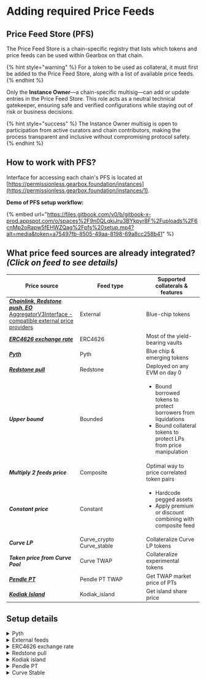 # Adding required Price Feeds

## Price Feed Store (PFS)

The Price Feed Store is a chain-specific registry that lists which tokens and price feeds can be used within Gearbox on that chain.&#x20;

{% hint style="warning" %}
For a token to be used as collateral, it must first be added to the Price Feed Store, along with a list of available price feeds.
{% endhint %}

Only the **Instance Owner**—a chain-specific multisig—can add or update entries in the Price Feed Store. This role acts as a neutral technical gatekeeper, ensuring safe and verified configurations while staying out of risk or business decisions.

{% hint style="success" %}
The Instance Owner multisig is open to participation from active curators and chain contributors, making the process transparent and inclusive without compromising protocol safety.
{% endhint %}

## How to work with PFS?

Interface for accessing each chain's PFS is located at [https://permissionless.gearbox.foundation/instances](https://permissionless.gearbox.foundation/instances/1).

**Demo of PFS setup workflow:**

{% embed url="https://files.gitbook.com/v0/b/gitbook-x-prod.appspot.com/o/spaces%2F9n0QLqkiJru3BYkpyr8F%2Fuploads%2F6cnMp2oRapw5fEHWZQag%2Fpfs%20setup.mp4?alt=media&token=a75497fb-8505-49aa-8198-69a8cc258b41" %}

## What price feed sources are already integrated? _(Click on feed to see details)_

<table><thead><tr><th>Price source</th><th width="159.078125">Feed type</th><th>Supported collaterals &#x26; features</th></tr></thead><tbody><tr><td><a href="https://docs.gearbox.fi/gearbox-permissionless-doc/step-by-step-guides/adding-required-price-feeds#external-feeds"><em><strong>Chainlink, Redstone push, EO</strong></em><br>AggregatorV3Interface - compatible external price providers</a></td><td>External</td><td>Blue-chip tokens</td></tr><tr><td><a href="https://docs.gearbox.fi/gearbox-permissionless-doc/step-by-step-guides/adding-required-price-feeds#erc4626-exchange-rate"><em><strong>ERC4626 exchange rate</strong></em></a></td><td>ERC4626</td><td>Most of the yield-bearing vaults</td></tr><tr><td><a href="https://docs.gearbox.fi/gearbox-permissionless-doc/step-by-step-guides/adding-required-price-feeds#pyth"><em><strong>Pyth</strong></em></a></td><td>Pyth</td><td>Blue chip &#x26; emerging tokens</td></tr><tr><td><a href="https://docs.gearbox.fi/gearbox-permissionless-doc/step-by-step-guides/adding-required-price-feeds#redstone-pull"><em><strong>Redstone pull</strong></em></a></td><td>Redstone</td><td>Deployed on any EVM on day 0</td></tr><tr><td><em><strong>Upper bound</strong></em></td><td>Bounded</td><td><ul><li>Bound borrowed tokens to protect borrowers from liquidations</li><li>Bound collateral tokens to protect LPs from price manipulation</li></ul></td></tr><tr><td><em><strong>Multiply 2 feeds price</strong></em></td><td>Composite</td><td>Optimal way to price correlated token pairs</td></tr><tr><td><em><strong>Constant price</strong></em></td><td>Constant</td><td><ul><li>Hardcode pegged assets</li><li>Apply premium or discount combining with composite feed</li></ul></td></tr><tr><td><em><strong>Curve LP</strong></em> </td><td>Curve_crypto<br>Curve_stable</td><td>Collateralize Curve LP tokens</td></tr><tr><td><em><strong>Token price from Curve Pool</strong></em></td><td>Curve TWAP</td><td>Collateralize experimental tokens</td></tr><tr><td><a href="https://docs.gearbox.fi/gearbox-permissionless-doc/step-by-step-guides/adding-required-price-feeds#pendle-pt"><em><strong>Pendle PT</strong></em></a></td><td>Pendle PT TWAP</td><td>Get TWAP market price of PTs</td></tr><tr><td><a href="https://docs.gearbox.fi/gearbox-permissionless-doc/step-by-step-guides/adding-required-price-feeds#kodiak-island"><em><strong>Kodiak Island</strong></em></a></td><td>Kodiak_island</td><td>Get island share price</td></tr></tbody></table>

## Setup details

<details>

<summary>Pyth</summary>

**Click New Feed and select Pyth type**

<figure><img src="../.gitbook/assets/image (33).png" alt=""><figcaption></figcaption></figure>

_**Pyth dashboard with feeds info:**_ [_**https://insights.pyth.network/price-feeds**_](https://insights.pyth.network/price-feeds)

* Name:&#x20;
  * Specify token Symbol and Price methodology
  * Examples:
    * Name: RLP (Redemption rate)\
      Feed: [https://insights.pyth.network/price-feeds/Crypto.RLP%2FUSD.RR](https://insights.pyth.network/price-feeds/Crypto.RLP%2FUSD.RR)
    * Name: RLP (Market)\
      Feed: [https://insights.pyth.network/price-feeds/Crypto.RLP%2FUSD](https://insights.pyth.network/price-feeds/Crypto.RLP%2FUSD)
* Token:
  * Token address\
    Needed for Gearbox contracts to understand what pull feed needs to be updated
* descriptionTicker
  * The same as name\
    This parameter is to be removed later
*   priceFeedId

    <figure><img src="../.gitbook/assets/Screenshot 2025-08-04 at 13.46.43.png" alt=""><figcaption></figcaption></figure>
* Pyth
  * Address of Pyth singleton contract on the target chain\
    see here: [https://docs.pyth.network/price-feeds/contract-addresses/evm](https://docs.pyth.network/price-feeds/contract-addresses/evm)
* maxConfToPriceRatio (takes value in bps: 300 = 3%)
  * Except for the current price, Pyth returns confidence interval
  * If the width of confidence interval in % is larger than this parameter, feed ourput is considered invalid causing tx revert
    * Example (consider maxConfToPriceRatio = 3%)
      * Valid price:
        * Price: 3000
        * Confidence interval: 15
        * confToPriceRatio = 15/3000 = 0.5%
      * Invalid price:
        * Price: 3000
        * Confidence interval: 120
        * confToPriceRatio = 120/3000 = 4%
* Staleness Period
  * Gearbox contracts track the timestamp of last Feed's update\
    If the update happened more than Staleness Period seconds ago, feed value should be updated or the contracts will revert
  * Recommended value for Pull feeds: 240s = 4min

</details>

<details>

<summary>External feeds</summary>

**Click New Feed and select External type**

<figure><img src="../.gitbook/assets/image (8).png" alt=""><figcaption></figcaption></figure>

_**Dashboards of external providers:**_

* _Redstone:_ [_**https://app.redstone.finance/app/feeds/**_](https://app.redstone.finance/app/feeds/)
* _Chainlink:_ [_**https://docs.chain.link/data-feeds/price-feeds/addresses?page=1\&testnetPage=1**_](https://docs.chain.link/data-feeds/price-feeds/addresses?page=1\&testnetPage=1)
* _EO:_ [_**https://docs.eo.app/docs/eprice/feeds-addresses/price-feed-addresses**_](https://docs.eo.app/docs/eprice/feeds-addresses/price-feed-addresses)
* _Some_ _protocols may provide custom feeds compatible with AggregatorV3Interface_
  * [_Resolv_](https://docs.resolv.xyz/litepaper/for-developers/smart-contracts/price-oracles)
  * [_Midas_](https://docs.midas.app/defi-integration/price-oracle)&#x20;

### _Config parameters:_

* Name:&#x20;
  * Specify token Symbol and Provider name
  * Examples:
    * USDC (Chainlink)
    * hemiBTC (EO)
    * ETH (Redstone Push)
    * mTBILL (Midas NAV)
* priceFeedAddress
  * Address of deployed feed

- Staleness Period (in seconds)
  * Gearbox contracts track the timestamp of last Feed's update\
    If the update happened more than Staleness Period seconds ago contracts will revert\
    \
    &#xNAN;_**Motivation**: If the feed with heartbeat of 24 hours wasn't updated in the last 30 hours, smth bad happened with the oracle providers and protocol operations are blocked waiting for Curator to interfere_
  * Recommended value:
    * Heartbeat + 15 minutes for slower chains (Ethereum)
      * 87 300s = 24h + 15min
    * Heartbeat + 2 minutes for faster chains
      * 86 520s = 24h + 2min

</details>

<details>

<summary>ERC4626 exchange rate</summary>

_This contract fetches mint/redeem rate from specified erc4626 vault and multiplies it by the underlying feed output to return the vault shares' USD price._

**Click New Feed and select ERC4626 type**

<figure><img src="../.gitbook/assets/image (7).png" alt=""><figcaption></figcaption></figure>

### _Config parameters:_

* Name:&#x20;
  * Specify token Symbol and underlying feed price Provider name
  * Example:
    * Name: sDAI (Chainlink)\
      Will mean that this feed takes ERC4626 sDAI/DAI exchange rate directly from sDAI contract + DAI/USD price from Chainlink
* Vault:
  * Address of ERC4626 vault to fetch mint/redeem rate from.
* underlyingPriceFeed:
  * Select existing price feed
  * Example:
    * If the specified vault it sUSDe, then underlying price feed should return USDe/USD price.

{% hint style="info" %}
To understand what asset's feed should be passed as underlying, go to the ERC4626 vault contract and call its _**asset()**_ method — you will get the address of the token which is vault's underlying.
{% endhint %}

</details>

<details>

<summary>Redstone pull</summary>

**Click New Feed and select Redstone type**

<figure><img src="../.gitbook/assets/image (6).png" alt=""><figcaption></figcaption></figure>

### _Config parameters:_

* Name:&#x20;
  *   Specify token Symbol and Price methodology

      Examples:

      * Name: ezETH (Market)\
        Feed: [https://app.redstone.finance/app/token/ezETH/](https://app.redstone.finance/app/token/ezETH/)
      * Name: ezETH (Fundamental)\
        Feed: [https://app.redstone.finance/app/token/ezETH\_FUNDAMENTAL/](https://app.redstone.finance/app/token/ezETH_FUNDAMENTAL/)

- Token:
  * Token address\
    Needed for Gearbox contracts to understand what pull feed needs to be updated
- descriptionTicker
  * The same as name\
    This parameter is to be removed later
- dataServiceId
  * Most likely should be kept untouched\
    Internal variable for non-standard sources of redstone data
- dataFeedId
  *   The same as Symbol in Redstone UI

      <figure><img src="../.gitbook/assets/Screenshot 2025-08-05 at 13.16.04.png" alt=""><figcaption></figcaption></figure>

* signersThreshold
  * Minimum amount of signatures from Redstone nodes to have for the feed's result to be deemed valid.
  * Redstone currently have maximum of 5 nodes.
  * The safest option is to set this value to 5 (this was historically used in Gearbox), but sometimes couple of Redstone nodes may stop working for a short periods of time.
* Signer 1/2/3/4/5
  * Most likely should be kept untouched\
    Redstone have fixed list of signers' addresses that rarely (if ever) changes

</details>

<details>

<summary>Kodiak island</summary>

**Click New Feed and select Kodiak\_island type**

<figure><img src="../.gitbook/assets/image (5).png" alt=""><figcaption></figcaption></figure>

### _Config parameters:_

* Name:&#x20;
  * Specify token Symbol and sources of Underlying Prices\
    Example:
    * Name: iBERA-iBGT (Pyth; Redstone push)
      * [Island](https://app.kodiak.finance/#/liquidity/pools/0x24afceb372b755f4953e738d6b38e9e4646d9f57?farm=0x199f156bba61496401dc2a009b5f69eb9a7e6f21\&chain=berachain_mainnet)
      * Feed0: [Pyth iBERA](https://insights.pyth.network/price-feeds/Crypto.IBERA%2FUSD)
      * Feed1: [Redstone push iBGT](https://app.redstone.finance/app/feeds/berachain/ibgt/)

- kodiakIsland:
  * Island Address
- PriceFeed0
  * Select the feed from already added to price token with 0'th index in terms of USD
- PriceFeed1
  * Select the feed from already added to price token with 1'st index in terms of USD
- descriptionTicker
  * The same as name\
    This parameter is to be removed later

</details>

<details>

<summary>Pendle PT</summary>

**Click New Feed and select Pendle PT TWAP type**

<figure><img src="../.gitbook/assets/image (34).png" alt=""><figcaption></figcaption></figure>

### _Config parameters:_

* Name:&#x20;
  * Specify token Symbol and source of Underlying Price\
    Example:
    * Name: PT-sUSDE-25SEP2025 (Chainlink)
      * Underlying feed: sUSDe/USD (Chainlink)

- market
  *   Pendle Market address

      <figure><img src="../.gitbook/assets/Screenshot 2025-08-05 at 19.23.34 (1).png" alt=""><figcaption></figcaption></figure>
- UnderlyingPriceFeed
  * The feed contract is able to fetch price of PT token in terms of SY token from the Pendle Market and then multiplies it by SY price in terms of USD ⇒ underlying feed is an intended method to price SY in terms of USD.
- priceToSy
  * _**Most likely you need to check this box**_ (if on the previous step you set underlying price feed to be equal to SY price)
  * If you don't check this box, you will need to use asset price as underlying price feed. (read more about the difference between Asset and SY [here](https://docs.pendle.finance/Developers/Contracts/StandardizedYield#asset-of-sy--assetinfo-function))
- twapWindow
  * The window length in seconds for averaging market price
  * Value of 1800s was usually used for previous deployments

</details>

<details>

<summary>Curve Stable</summary>

**Click New Feed and select Curve\_stable type**

<figure><img src="../.gitbook/assets/image (35).png" alt=""><figcaption></figcaption></figure>

### _Config parameters:_

* **Name**
  * Specify pool Symbol and sources of Underlying Prices\
    Example:
    * Name: crvUSD-USDC (Chainlink)
      * [Pool](https://www.curve.finance/dex/ethereum/pools/factory-crvusd-0/deposit/)
      * Feed0: Chainlink crvUSD
      * Feed1: Chainlink USDC
* **Token**
  *   LP token address

      <figure><img src="https://docs.gearbox.fi/gearbox-permissionless-doc/~gitbook/image?url=https%3A%2F%2F494588385-files.gitbook.io%2F%7E%2Ffiles%2Fv0%2Fb%2Fgitbook-x-prod.appspot.com%2Fo%2Fspaces%252F9n0QLqkiJru3BYkpyr8F%252Fuploads%252FDNyLJqP4FiZ2ieqprrRM%252Fimage.png%3Falt%3Dmedia%26token%3Da94cbfe5-0096-4e51-a6a4-431cf0433eaf&#x26;width=768&#x26;dpr=4&#x26;quality=100&#x26;sign=2912918f&#x26;sv=2" alt=""><figcaption></figcaption></figure>

- **Pool**
  *   The address of the pool

      <figure><img src="https://docs.gearbox.fi/gearbox-permissionless-doc/~gitbook/image?url=https%3A%2F%2F494588385-files.gitbook.io%2F%7E%2Ffiles%2Fv0%2Fb%2Fgitbook-x-prod.appspot.com%2Fo%2Fspaces%252F9n0QLqkiJru3BYkpyr8F%252Fuploads%252FQU3m8Ui1TQBK31vk8eZ7%252Fimage.png%3Falt%3Dmedia%26token%3D2e363ea8-33aa-4be3-8b15-a8baa8faea65&#x26;width=768&#x26;dpr=4&#x26;quality=100&#x26;sign=392f40bc&#x26;sv=2" alt=""><figcaption></figcaption></figure>
- underlyingPriceFeed 0/1/2/3
  * Select a feed from allowed list to price pool's tokens at given indexes
  * If pool has only 2 tokens in it, specify only underlyingPriceFeed0 & 1

</details>

